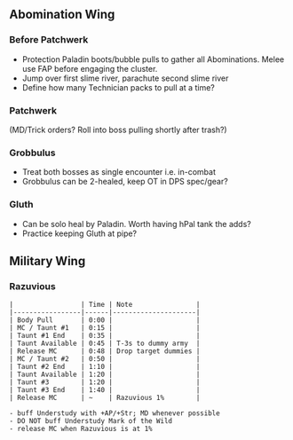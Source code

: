 ## Abomination Wing

### Before Patchwerk
- Protection Paladin boots/bubble pulls to gather all Abominations. Melee use FAP before engaging the cluster.
- Jump over first slime river, parachute second slime river
- Define how many Technician packs to pull at a time?

### Patchwerk

(MD/Trick orders? Roll into boss pulling shortly after trash?)

### Grobbulus
- Treat both bosses as single encounter i.e. in-combat
- Grobbulus can be 2-healed, keep OT in DPS spec/gear?

### Gluth
- Can be solo heal by Paladin. Worth having hPal tank the adds?
- Practice keeping Gluth at pipe?


## Military Wing

### Razuvious 

```
|                 | Time | Note                |
|-----------------|------|---------------------|
| Body Pull       | 0:00 |                     |
| MC / Taunt #1   | 0:15 |                     |
| Taunt #1 End    | 0:35 |                     |
| Taunt Available | 0:45 | T-3s to dummy army  |
| Release MC      | 0:48 | Drop target dummies |
| MC / Taunt #2   | 0:50 |                     |
| Taunt #2 End    | 1:10 |                     |
| Taunt Available | 1:20 |                     |
| Taunt #3        | 1:20 |                     |
| Taunt #3 End    | 1:40 |                     |
| Release MC      | ~    | Razuvious 1%        |

- buff Understudy with +AP/+Str; MD whenever possible
- DO NOT buff Understudy Mark of the Wild
- release MC when Razuvious is at 1%
```